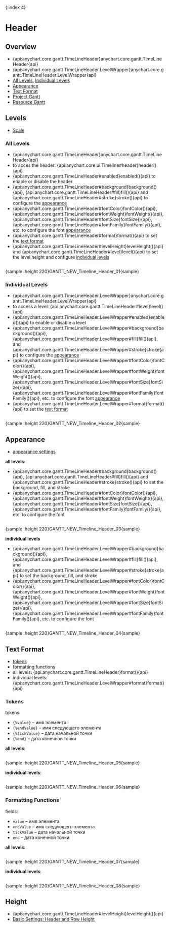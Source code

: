 {:index 4}
# Header

## Overview

* {api:anychart.core.gantt.TimeLineHeader}anychart.core.gantt.TimeLineHeader{api}
* {api:anychart.core.gantt.TimeLineHeader.LevelWrapper}anychart.core.gantt.TimeLineHeader.LevelWrapper{api}
* [All Levels](#all_levels), [Individual Levels](#individual_levels)
* [Appearance](#appearance)
* [Text Format](#text_format)
* [Project Gantt](../Project_Chart)
* [Resource Gantt](../Resource_Chart)

## Levels

* [Scale](Scale)

### All Levels

* {api:anychart.core.gantt.TimeLineHeader}anychart.core.gantt.TimeLineHeader{api}
* to acces the header: {api:anychart.core.ui.Timeline#header}header(){api}
* {api:anychart.core.gantt.TimeLineHeader#enabled}enabled(){api} to enable or disable the header
* {api:anychart.core.gantt.TimeLineHeader#background}background(){api}, {api:anychart.core.gantt.TimeLineHeader#fill}fill(){api} and {api:anychart.core.gantt.TimeLineHeader#stroke}stroke(){api} to configure the [appearance](#appearance)
* {api:anychart.core.gantt.TimeLineHeader#fontColor}fontColor(){api}, {api:anychart.core.gantt.TimeLineHeader#fontWeight}fontWeight(){api},
{api:anychart.core.gantt.TimeLineHeader#fontSize}fontSize(){api}, {api:anychart.core.gantt.TimeLineHeader#fontFamily}fontFamily(){api}, etc. to configure the font [appearance](#appearance)
* {api:anychart.core.gantt.TimeLineHeader#format}format(){api} to set the [text format](#text_format)
* {api:anychart.core.gantt.TimeLineHeader#levelHeight}levelHeight(){api} and {api:anychart.core.gantt.TimeLineHeader#level}level(){api} to set the level height and configure [individual levels](#individual_levels)


```

```

{sample :height 220}GANTT\_NEW\_Timeline\_Header\_01{sample}

### Individual Levels

* {api:anychart.core.gantt.TimeLineHeader.LevelWrapper}anychart.core.gantt.TimeLineHeader.LevelWrapper{api}
* to access a level: {api:anychart.core.gantt.TimeLineHeader#level}level(){api}
* {api:anychart.core.gantt.TimeLineHeader.LevelWrapper#enabled}enabled(){api} to enable or disable a level
* {api:anychart.core.gantt.TimeLineHeader.LevelWrapper#background}background(){api}, {api:anychart.core.gantt.TimeLineHeader.LevelWrapper#fill}fill(){api}, and {api:anychart.core.gantt.TimeLineHeader.LevelWrapper#stroke}stroke{api} to configure the [appearance](#appearance)
* {api:anychart.core.gantt.TimeLineHeader.LevelWrapper#fontColor}fontColor(){api}, {api:anychart.core.gantt.TimeLineHeader.LevelWrapper#fontWeight}fontWeight(){api}, {api:anychart.core.gantt.TimeLineHeader.LevelWrapper#fontSize}fontSize(){api}, {api:anychart.core.gantt.TimeLineHeader.LevelWrapper#fontFamily}fontFamily(){api}, etc. to configure the font [appearance](#appearance)
* {api:anychart.core.gantt.TimeLineHeader.LevelWrapper#format}format(){api} to set the [text format](#text_format)


```

```

{sample :height 220}GANTT\_NEW\_Timeline\_Header\_02{sample}

## Appearance

* [appearance settings](../../Appearance_Settings) 

**all levels**:

* {api:anychart.core.gantt.TimeLineHeader#background}background(){api}, {api:anychart.core.gantt.TimeLineHeader#fill}fill(){api} and {api:anychart.core.gantt.TimeLineHeader#stroke}stroke(){api} to set the background, fill, and stroke
* {api:anychart.core.gantt.TimeLineHeader#fontColor}fontColor(){api}, {api:anychart.core.gantt.TimeLineHeader#fontWeight}fontWeight(){api},
{api:anychart.core.gantt.TimeLineHeader#fontSize}fontSize(){api}, {api:anychart.core.gantt.TimeLineHeader#fontFamily}fontFamily(){api}, etc. to configure the font


```

```

{sample :height 220}GANTT\_NEW\_Timeline\_Header\_03{sample}

**individual levels**

* {api:anychart.core.gantt.TimeLineHeader.LevelWrapper#background}background(){api}, {api:anychart.core.gantt.TimeLineHeader.LevelWrapper#fill}fill(){api}, and {api:anychart.core.gantt.TimeLineHeader.LevelWrapper#stroke}stroke{api} to set the background, fill, and stroke
* {api:anychart.core.gantt.TimeLineHeader.LevelWrapper#fontColor}fontColor(){api}, {api:anychart.core.gantt.TimeLineHeader.LevelWrapper#fontWeight}fontWeight(){api}, {api:anychart.core.gantt.TimeLineHeader.LevelWrapper#fontSize}fontSize(){api}, {api:anychart.core.gantt.TimeLineHeader.LevelWrapper#fontFamily}fontFamily(){api}, etc. to configure the font


```

```

{sample :height 220}GANTT\_NEW\_Timeline\_Header\_04{sample}

## Text Format

* [tokens](../../Common_Settings/Text_Formatters#string_tokens)
* [formatting functions](../../Common_Settings/Text_Formatters#formatting_functions)
* all levels: {api:anychart.core.gantt.TimeLineHeader}format(){api}
* individual levels: {api:anychart.core.gantt.TimeLineHeader.LevelWrapper#format}format(){api}

### Tokens

tokens:

* `{%value}` – имя элемента
* `{%endValue}` – имя следующего элемента
* `{%tickValue}` – дата начальной точки
* `{%end}` – дата конечной точки


**all levels**:

```

```

{sample :height 220}GANTT\_NEW\_Timeline\_Header\_05{sample}

**individual levels**:

```

```

{sample :height 220}GANTT\_NEW\_Timeline\_Header\_06{sample}

### Formatting Functions

fields:

* `value` – имя элемента
* `endValue` – имя следующего элемента
* `tickValue` – дата начальной точки
* `end` – дата конечной точки

**all levels**:

```

```

{sample :height 220}GANTT\_NEW\_Timeline\_Header\_07{sample}

**individual levels**:

```

```

{sample :height 220}GANTT\_NEW\_Timeline\_Header\_08{sample}

## Height

* {api:anychart.core.gantt.TimeLineHeader#levelHeight}levelHeight(){api} 
* [Basic Settings: Header and Row Height](../Basic_Settings#header_and_row_height)